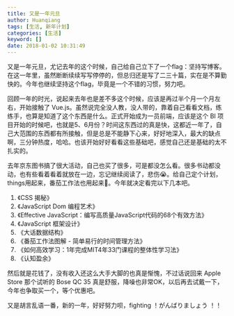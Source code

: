 ```yaml
---
title: 又是一年元旦
author: Huanqiang
tags: [生活, 新年计划]
categories: [生活]
keyword: []
date: 2018-01-02 10:31:49
---
```


又是一年元旦，尤记去年的这个时候，自己给自己立下了一个flag：坚持写博客。在这一年里，虽然断断续续写写停停的，但总归还是写了二三十篇，实在是不算勤快的。今年也继续坚持这个flag，毕竟是一个不错的习惯，努力吧。

<!-- more -->

回顾一年的时光，说起来去年也是差不多这个时候，应该是再过半个月一个月左右，开始接触了 Vue.js。虽然说完全没人教，没人带的，靠着自己看看文档，练练手，也算是知道了这个东西是什么。正式开始成为一员前端，应该是这个 BI 项目开始的时候吧，也就是5、6月份？时间这东西过的真是快，这都近一年了，自己大范围的东西都有所接触，但是总是不能静下心来，好好地深入，最大的缺点啊，三分钟热度，哈哈。也该开始好好看看这些基础吧，感觉自己还是基础的太不扎实的。

去年京东图书搞了很大活动，自己也买了很多，可是都没怎么看。很多书动都没动，也有些看着看着就放在一边，忘记继续阅读了，悲伤😭。给自己定个计划，things用起来，番茄工作法也用起来💪。今年就决定看完以下几本吧。

1. 《CSS 揭秘》
2. 《JavaScript Dom 编程艺术》
3. 《Effective JavaScript：编写高质量JavaScript代码的68个有效方法》
4. 《JavaScript 框架设计》
5. 《大话数据结构》
6. 《番茄工作法图解 - 简单易行的时间管理方法》
7. 《如何高效学习：1年完成MIT4年33门课程的整体性学习法》
8. 《认知盈余》

然后就是花钱了，没有收入还这么大手大脚的也真是惭愧，不过话说回来 Apple Store 那个试听的 Bose QC 35 真是舒服，降噪也非常OK，以后再去试戴一下，今年也争取买一个，等个优惠吧。

又是胡言乱语一番，新的一年，好好努力呗，fighting ！がんばりましょう ！！